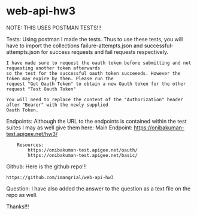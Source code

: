 # web-api-hw3

NOTE: THIS USES POSTMAN TESTS!!!

Tests:
    Using postman I made the tests. Thus to use these tests, you will have to import the collections
    failure-attempts.json and successful-attempts.json for success requests and fail requests respectively.

    I have made sure to request the oauth token before submitting and not requesting another token afterwards
    so the test for the successful oauth token succeeeds. However the token may expire by then. Please run the
    request "Get Oauth Token" to obtain a new Oauth token for the other request "Test Oauth Token"

    You will need to replace the content of the "Authorization" header after "Bearer" with the newly supplied
    Oauth Token.

Endpoints:
    Although the URL to the endpoints is contained within the test suites I may as well give them here:
        Main Endpoint:
            https://onibakuman-test.apigee.net/hw3/

        Resources:
            https://onibakuman-test.apigee.net/oauth/
            https://onibakuman-test.apigee.net/basic/

Github:
    Here is the github repo!!!

    https://github.com/imangrial/web-api-hw3

Question:
    I have also added the answer to the question as a text file on the repo as well.


Thanks!!!
